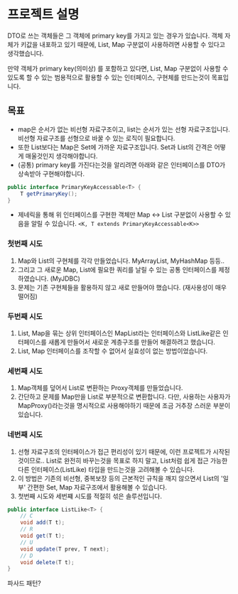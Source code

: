 # 프로젝트 설명
DTO로 쓰는 객체들은 그 객체에 primary key를 가지고 있는 경우가 있습니다.
객체 자체가 키값을 내포하고 있기 때문에, List, Map 구분없이 사용하려면 사용할 수 있다고 생각했습니다.

만약 객체가 primary key(의미상) 를 포함하고 있다면, List, Map 구분없이 사용할 수 있도록 할 수 있는 범용적으로 활용할 수 있는 인터페이스, 구현체를 만드는것이 목표입니다.

## 목표
- map은 순서가 없는 비선형 자료구조이고, list는 순서가 있는 선형 자료구조입니다. 비선형 자료구조를 선형으로 바꿀 수 있는 로직이 필요합니다.
- 또한 List보다는 Map은 Set에 가까운 자료구조입니다. Set과 List의 간격은 어떻게 매울것인지 생각해야합니다.
- (공통) primary key를 가진다는것을 알리려면 아래와 같은 인터페이스를 DTO가 상속받아 구현해야합니다.
```java
public interface PrimaryKeyAccessable<T> {
	T getPrimaryKey();
}
```
- 제네릭을 통해 위 인터페이스를 구현한 객체만 Map <-> List 구분없이 사용할 수 있음을 알릴 수 있습니다. `<K, T extends PrimaryKeyAccessable<K>>`

### 첫번째 시도
1. Map와 List의 구현체를 각각 만들었습니다. MyArrayList, MyHashMap 등등..
2. 그리고 그 새로운 Map, List에 필요한 쿼리를 날릴 수 있는 공통 인터페이스를 제정하였습니다. (MyJDBC)
3. 문제는 기존 구현체들을 활용하지 않고 새로 만들어야 했습니다. (재사용성이 매우 떨어짐)

### 두번째 시도
1. List, Map을 묶는 상위 인터페이스인 MapList라는 인터페이스와 ListLike같은 인터페이스를 새롭게 만들어서 새로운 계층구조를 만들어 해결하려고 했습니다.
2. List, Map 인터페이스를 조작할 수 없어서 실효성이 없는 방법이었습니다.

### 세번째 시도
1. Map객체를 덮어서 List로 변환하는 Proxy객체를 만들었습니다.
2. 간단하고 문제를  Map만을 List로 부분적으로 변환합니다. 다만, 사용하는 사용자가 MapProxy()라는것을 명시적으로 사용해야하기 때문에 조금 거추장 스러운 부분이 있습니다.

### 네번째 시도
1. 선형 자료구조의 인터페이스가 접근 편리성이 있기 때문에, 이런 프로젝트가 시작된것이므로.. List로 완전히 바꾸는것을 목표로 하지 말고, List처럼 쉽게 접근 가능한 다른 인터페이스(ListLike) 타입을 만드는것을 고려해볼 수 있습니다.
2. 이 방법은 기존의 비선형, 중복보장 등의 근본적인 규칙을 깨지 않으면서 List의 '일부' 간편한 Set, Map 자료구조에서 활용해볼 수 있습니다. 
3. 첫번째 시도와 세번쨰 시도를 적절히 섞은 솔루션입니다.
```java
public interface ListLike<T> {
	// C
	void add(T t);
	// R
	void get(T t);
	// U
	void update(T prev, T next);
	// D
	void delete(T t);
}
```
파사드 패턴?
